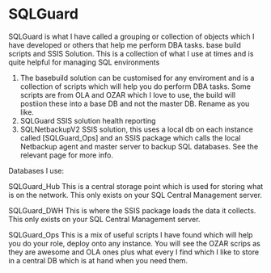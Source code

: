 # SQLGuard
SQLGuard is what I have called a grouping or collection of objects which I have developed or others that help me perform DBA tasks. base build scripts and SSIS Solution. This is a collection of what I use at times and is quite helpful for managing SQL environments

1. The basebuild solution can be customised for any enviroment and is a collection of scripts which will help you do perform DBA tasks. Some scripts are from OLA and OZAR which I love to use, the build will postiion these into a base DB and not the master DB. Rename as you like. 
2. SQLGuard SSIS solution health reporting
3. SQLNetbackupV2 SSIS solution, this uses a local db on each instance called [SQLGuard_Ops] and an SSIS package which calls the local Netbackup agent and master server to backup SQL databases. See the relevant page for more info. 

Databases I use:

SQLGuard_Hub
This is a central storage point which is used for storing what is on the network. This only exists on your SQL Central Management server.

SQLGuard_DWH
This is where the SSIS package loads the data it collects. This only exists on your SQL Central Management server.

SQLGuard_Ops
This is a mix of useful scripts I have found which will help you do your role, deploy onto any instance. You will see the OZAR scrips as they are awesome and OLA ones plus what every I find which I like to store in a central DB which is at hand when you need them. 
